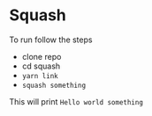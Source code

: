 # Squash

To run follow the steps

- clone repo
- cd squash
- `yarn link`
- `squash something`

This will print `Hello world something`
